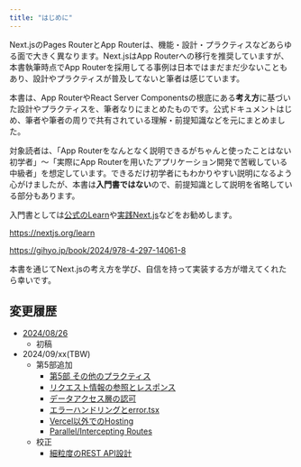 ```yaml
---
title: "はじめに"
---
```


Next.jsのPages RouterとApp Routerは、機能・設計・プラクティスなどあらゆる面で大きく異なります。Next.jsはApp Routerへの移行を推奨していますが、本書執筆時点でApp Routerを採用してる事例は日本ではまだまだ少ないこともあり、設計やプラクティスが普及してないと筆者は感じています。

本書は、App RouterやReact Server Componentsの根底にある**考え方**に基づいた設計やプラクティスを、筆者なりにまとめたものです。公式ドキュメントはじめ、筆者や筆者の周りで共有されている理解・前提知識などを元にまとめました。

対象読者は、「App Routerをなんとなく説明できるがちゃんと使ったことはない初学者」〜「実際にApp Routerを用いたアプリケーション開発で苦戦している中級者」を想定しています。できるだけ初学者にもわかりやすい説明になるよう心がけましたが、本書は**入門書ではない**ので、前提知識として説明を省略している部分もあります。

入門書としては[公式のLearn](https://nextjs.org/learn)や[実践Next.js](https://gihyo.jp/book/2024/978-4-297-14061-8)などをお勧めします。

https://nextjs.org/learn

https://gihyo.jp/book/2024/978-4-297-14061-8

本書を通じてNext.jsの考え方を学び、自信を持って実装する方が増えてくれたら幸いです。

## 変更履歴

- [2024/08/26](https://github.com/AkifumiSato/zenn-article/pull/65/files)
  - 初稿
- 2024/09/xx(TBW)
  - 第5部追加
    - [第5部 その他のプラクティス](part_5)
    - [リクエスト情報の参照とレスポンス](part_5_request_ref)
    - [データアクセス層の認可](part_5_authorization_fetch)
    - [エラーハンドリングとerror.tsx](part_5_error_handling)
    - [Vercel以外でのHosting](part_5_self_hosting)
    - [Parallel/Intercepting Routes](part_5_parallel_intercepting_routes)
  - 校正
    - [細粒度のREST API設計](part_1_fine_grained_api_design)
